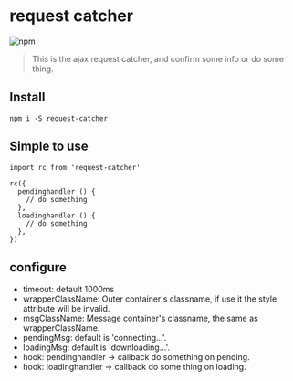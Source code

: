 # request catcher

![npm](https://img.shields.io/npm/v/0.0.6.svg)

> This is the ajax request catcher, and confirm some info or do some thing.

## Install

```
npm i -S request-catcher
```

## Simple to use

```
import rc from 'request-catcher'

rc({
  pendinghandler () {
    // do something
  },
  loadinghandler () {
    // do something
  },
})

```

## configure

- timeout: default 1000ms
- wrapperClassName: Outer container's classname, if use it the style attribute will be invalid.
- msgClassName: Message container's classname, the same as wrapperClassName.
- pendingMsg: default is 'connecting...'.
- loadingMsg: default is 'downloading...'.
- hook: pendinghandler -> callback do something on pending.
- hook: loadinghandler -> callback do some thing on loading.
